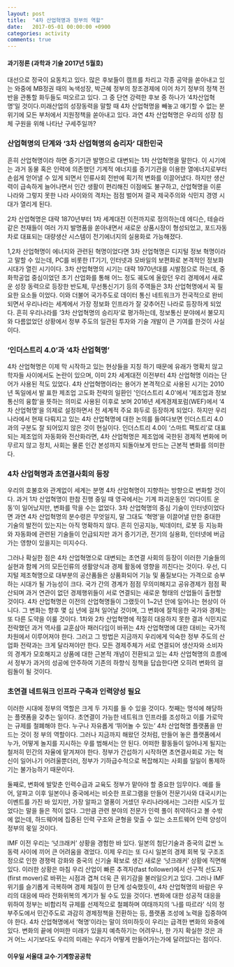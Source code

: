 ```yaml
---
layout: post
title:  "4차 산업혁명과 정부의 역할"
date:   2017-05-01 00:00:00 +0900
categories: activity
comments: true
---
```

#### 과기정론 (과학과 기술 2017년 5월호)

대선으로 정국이 요동치고 있다. 많은 후보들이 캠프를 차리고 각종 공약을 쏟아내고 있는 와중에 MB정권 때의 녹색성장, 박근혜 정부의 창조경제에 이어 차기 정부의 정책 전반을 관통할 화두들도 떠오르고 있다. 그 중 단연 강력한 후보 중 하나가 ‘4차산업혁명’일 것이다.미래산업의 성장동력을 말할 때 4차 산업혁명을 빼놓고 얘기할 수 없는 분위기에 모든 부처에서 지원정책을 쏟아내고 있다. 과연 4차 산업혁명은 우리의 성장 침체 구원을 위해 나타난 구세주일까?

### 산업혁명의 단계와 ‘3차 산업혁명의 승리자’ 대한민국

흔히 산업혁명이라 하면 증기기관 발명으로 대변되는 1차 산업혁명을 말한다. 이 시기에는 과거 동물 혹은 인력에 의존했던 기계적 에너지를 증기기관을 이용한 열에너지로부터 손쉽게 얻어낼 수 있게 되면서 인류사회 전반에 획기적 변화를 이끌어냈다. 하지만 생산력이 급속하게 늘어나면서 인간 생활이 편리해진 이점에도 불구하고, 산업혁명을 이룬 나라와 그렇지 못한 나라 사이와의 격차는 점점 벌어져 결국 제국주의와 식민지 경영 시대가 열리게 된다.

2차 산업혁명은 대략 1870년부터 1차 세계대전 이전까지로 정의하는데 에디슨, 테슬라같은 천재들이 여러 가지 발명품을 쏟아내면서 새로운 상품시장이 형성되었고, 포드자동차로 대표되는 대량생산 시스템이 전기에너지의 실용화로 가능해졌다.

1,2차 산업혁명이 에너지와 관련된 혁명이었다면 3차 산업혁명은 디지털 정보 혁명이라고 말할 수 있는데, PC를 비롯한 IT기기, 인터넷과 모바일의 보편화로 본격적인 정보화시대가 열린 시기이다. 3차 산업혁명의 시기는 대략 1970년대를 시발점으로 하는데, 중화학공업 중심이었던 초기 산업화를 통해 어느 정도 궤도에 올랐던 우리 경제에서 새로운 성장 동력으로 등장한 반도체, 무선통신기기 등의 주역들은 3차 산업혁명에서 꼭 필요한 요소들 이었다. 이와 더불어 국가주도로 데이터 통신 네트워크가 전국적으로 완비되면서 우리나라는 세계에서 가장 정보화 인프라가 잘 갖추어진 나라로 등장하게 되었다. 흔히 우리나라를 ‘3차 산업혁명의 승리자’로 평가하는데, 정보통신 분야에서 불모지와 다름없었던 상황에서 정부 주도의 일관된 투자와 기술 개발이 큰 기여를 한것이 사실이다.

### ‘인더스트리 4.0’과 ‘4차 산업혁명’

4차 산업혁명은 이제 막 시작하고 있는 현상들을 지칭 하기 때문에 유래가 명확치 않고 학자들 사이에서도 논란이 있으며, 이미 2차 세계대전 이전부터 4차 산업혁명 이라는 단어가 사용된 적도 있었다. 4차 산업혁명이라는 용어가 본격적으로 사용된 시기는 2010년 독일에서 발 표한 제조업 고도화 전략의 일환인 '인더스트리 4.0'에서 '제조업과 정보통신의 융합'을 뜻하는 의미로 사용된 이후로 보며 2016년 세계경제포럼(WEF)에서 ‘4차 산업혁명’을 의제로 설정하면서 전 세계적 주요 화두로 등장하게 되었다. 하지만 우리나라에서 현재 다뤄지고 있는 4차 산업혁명에 대한 논의를 들여다보면 인더스트리 4.0과의 구분도 잘 되어있지 않은 것이 현실이다. 인더스트리 4.0이 ‘스마트 팩토리’로 대표되는 제조업의 자동화와 전산화라면, 4차 산업혁명은 제조업에 국한된 경제적 변화에 머무르지 않고 정치, 사회는 물론 인간 본성까지 되돌아보게 만드는 근본적 변화를 의미한다.

### 4차 산업혁명과 초연결사회의 등장

우리의 호불호와 관계없이 세계는 분명 4차 산업혁명이 지향하는 방향으로 변화할 것이다. 과거 1차 산업혁명이 한참 진행 중일 때 영국에서는 기계 파괴운동인 ‘러다이트 운동’이 일어났지만, 변화를 막을 수는 없었다. 3차 산업혁명의 중심 기술이 인터넷이었다면 과연 4차 산업혁명의 분수령은 무엇일지, 말 그대도 ‘혁명’을 이끌어낼 만한 중대한 기술의 발전이 있는지는 아직 명확하지 않다. 흔히 인공지능, 빅데이터, 로봇 등 지능화와 자동화에 관련된 기술들이 언급되지만 과거 증기기관, 전기의 실용화, 인터넷에 버금가는 영향이 있을지는 미지수다.

그러나 확실한 점은 4차 산업혁명으로 대변되는 초연결 사회의 등장이 이러한 기술들의 실현과 함께 거의 모든인류의 생활양식과 경제 활동에 영향을 끼친다는 것이다. 우선, 디지털 제조혁명으로 대부분의 공산품들은 상품화되어 기능 및 품질보다는 가격으로 승부하는 시대가 될 가능성이 크다. 국가 간의 경계가 점점 무의미해지고 공유경제가 점점 확산되며 과거 연관이 없던 경제행위들이 서로 연결되는 새로운 형태의 산업들이 출현할 것이다. 4차 산업혁명은 이전의 산업혁명들이 그랬듯이 1~2년 안에 일어나는 현상이 아니다. 그 변화는 향후 몇 십 년에 걸쳐 일어날 것이며, 그 변화에 잘적응한 국가와 경제는 또 다른 도약을 이룰 것이다. 1차와 2차 산업혁명에 적절히 대응하지 못한 결과 식민지로 전락했던 과거 역사를 교훈삼아 패러다임이 바뀌는 4차 산업혁명에 대한 대비는 국가적 차원에서 이루어져야 한다. 그러고 그 방법은 지금까지 우리에게 익숙한 정부 주도의 산업화 전략과는 크게 달라져야만 한다. 모든 경제주체가 서로 연결되어 생산자와 소비자의 경계가 모호해지고 상품에 대한 근본적 개념이 전환되고 있는 4차 산업혁명의 흐름에서 정부가 과거의 성공에 안주하여 기존의 하향식 정책을 답습한다면 오히려 변화의 걸림돌이 될 것이다.

### 초연결 네트워크 인프라 구축과 인력양성 필요

이러한 시대에 정부의 역할은 크게 두 가지를 들 수 있을 것이다. 첫째는 멍석에 해당하는 플랫폼을 갖추는 일이다. 초연결이 가능한 네트워크 인프라를 조성하고 이를 가로막는 규제를 철폐해야 한다. 누구나 자유롭게 ‘뛰어놀 수 있는’ 4차 산업혁명 플랫폼을 만드는 것이 정
부의 역할이다. 그러나 지금까지 해왔던 것처럼, 만들어 놓은 플랫폼에서 누가, 어떻게 놀지를 지시하는 우를 범해서는 안 된다. 어떠한 활동들이 일어나게 될지는 철저히 민간의 자율에 맡겨져야 한다. 정부가 간섭하기 시작하면 초연결사회로 가는 혁신이 일어나기 어려울뿐더러, 정부가 기하급수적으로 복잡해지는 사회를 일일이 통제하기는 불가능하기 때문이다.

둘째로, 변화에 발맞춘 인력수급과 교육도 정부가 맡아야 할 중요한 임무이다. 예를 들어, 알파고 이후 일본이나 중국에서는 비슷한 프로그램을 만들어 전문기사와 대국시키는 이벤트를 가진 바 있지만, 가장 알파고 열풍이 거셌던 우리나라에서는 그러한 시도가 있었다는 말을 들은 적이 없다. 그만큼 관련 분야의 전문가 인력 풀이 취약하다고 볼 수밖에 없는데, 하드웨어에 집중된 인력 구조와 균형을 맞출 수 있는 소프트웨어 인력 양성이 정부의 몫일 것이다.

IMF 이전 우리는 ‘넛크래커’ 상황을 경험한 바 있다. 일본의 첨단기술과 중국의 값싼 노동력 사이에 끼어 큰 어려움을 겪었다. 이제 우리는 또 다시 일본의 경제 회복 및 구조조정으로 인한 경쟁력 강화와 중국의 신기술 확보로 생긴 새로운 ‘넛크래커’ 상황에 직면해 있다. 이러한 상황은 마침 우리 산업이 빠른 추격자(fast follower)에서 선구적 선도자(first mover)로 바뀌는 시점과 겹쳐 더욱 큰 위기감을 불러일으키고 있다. 그러나 IMF 위기를 슬기롭게 극복하며 경제 체질이 한 단계 성숙했듯이, 4차 산업혁명의 바람은 우리의 대응에 따라 전화위복의 계기가 될 수도 있을 것이다. 변화에 대한 성공적 대응을 위하여 정부는 비합리적 규제를 선제적으로 철폐하며 여태까지의 ‘나를 따르라’ 식의 정부주도에서 민간주도로 과감히 경제정책을 전환하는 등, 플랫폼 조성에 노력을 집중하여야 한다. 4차 산업혁명에서 ‘혁명’이라는 말이 의미하듯이 우리는 급격한 변화의 와중에 있다. 변화의 끝에 어떠한 미래가 있을지 예측하기는 어려우나, 한 가지 확실한 것은 과거 어느 시기보다도 우리의 미래는 우리가 어떻게 만들어가는가에 달려있다는 점이다.

#### 이우일 서울대 교수·기계항공공학
